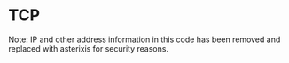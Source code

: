 # TCP
Note: IP and other address information in this code has been removed and replaced with asterixis for security reasons.
